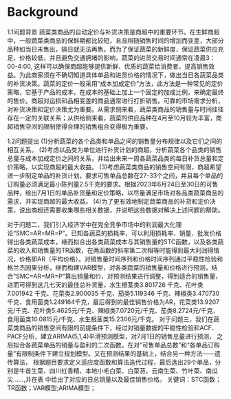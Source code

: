 # Background
1.1问题背景
    蔬菜类商品的自动定价与补货决策是商超中的重要环节。在生鲜商超中，一般蔬菜类商品的保鲜期都比较短，且品相随销售时间的增加而变差，大部分品种如当日未售出，隔日就无法再售。而为了保证蔬菜的新鲜度，保证蔬菜供应充足、价格较低，并且避免交通拥堵的影响，蔬菜的进货交易时间通常在凌晨3：00-4:00, 这样可以确保商超能够提供新鲜、优质的蔬菜给消费者，提高销售效益。为此商家须在不确切知道具体单品和进货价格的情况下，做出当日各蔬菜品类的补货决策。蔬菜的定价一般采用“成本加成定价”方法，此方法是一种常见的定价策略，它基于产品的成本，在成本的基础上加上一个固定的加成比例，来确定最终的售价。商超对运损和品相变差的商品通常进行打折销售。可靠的市场需求分析，对补货决策和定价决策尤为重要。从需求侧来看，蔬菜类商品的销售量与时间往往存在一定的关联关系；从供给侧来看，蔬菜的供应品种在4月至10月较为丰富，商超销售空间的限制使得合理的销售组合变得极为重要。

1.2问题提出
(1)分析蔬菜的各个品类和单品之间的销售量分布规律以及它们之间的相互关系。 
(2)考虑以品类为单位进行补货计划的商超，分析蔬菜各个品类的销售总量与成本加成定价之间的关系，并给出未来一周各蔬菜品类的每日补货总量和定价策略，以实现商超的最大收益。 
(3)考虑蔬菜类商品的销售空间有限，商超希望进一步制定单品的补货计划，要求可售单品总数在27-33个之间，并且每个单品的订购量必须满足最小陈列量2.5千克的要求。根据2023年6月24日至30日的可售品种，给出7月1日的单品补货量和定价策略，以尽量满足市场对各品类蔬菜商品的需求，并实现商超的最大收益。
(4)为了更有效地制定蔬菜商品的补货和定价决策，说出商超还需要收集哪些相关数据，并说明这些数据对解决上述问题的帮助。

对于问题二，我们引入经济学中在完全竞争市场中的利润最大化理论“SMC=AR=MR=P”。已知各蔬菜的损耗率，可以利用损耗率、销量、批发价格得出各类蔬菜成本，继而拟合出各类蔬菜成本与其销售量的STC函数，以及各类蔬菜的收入和销售量的TR函数，在两函数的斜率第二次相等时能得到最大利润得情况，价格即AR（平均价格）。对销售量时间序列和价格时间序列通过平稳性检验和格兰杰因果分析，继而构建VAR模型，对各类蔬菜的销售量和价格进行预测，结合“SMC=AR=MR=P”算出销量和价，对预测结果进行调整，得到适合的销售量，进而可得到这几七天的最佳总补货量，水生根茎类3.801726 千克、花叶类7.001942 千克、花菜类2.900035 千克、茄类5.119346 千克、辣椒类3.470730 千克、食用菌类1.249164千克，最后得到的最佳销售价格为AR，花菜类13.9207元/千克、花叶类5.4625元/千克、辣椒类7.0720元/千克、茄类8.2724元/千克、食用菌类10.0815元/千克、水生根茎类15.2306元/千克。
对于问题三，我们在蔬菜类商品的销售空间有限的前提条件下，经过对销量数据的平稳性检验和ACF、PACF分析，建立ARIMA(5,1,4)平滑预测模型，对7月1日的销售总量进行预测， 之后拟合各蔬菜单品的销量与盈利的二次函数，在对“可售单品总数”和“各单品订购量”有限制条件下建立规划模型。又在预测结果的基础上，结合另一种方法——遗传算法， 根据题目要求定义适应度函数和算法迭代过程，最后选出29个单品，分别是牛首生菜、四川红香精、本地小毛白菜、白菜苔、云南生菜、竹叶菜、南瓜尖……,并在表 中给出了对应的日总销量以及最佳销售价格。
    关键词：STC函数；TR函数；VAR模型;ARIMA模型； 

